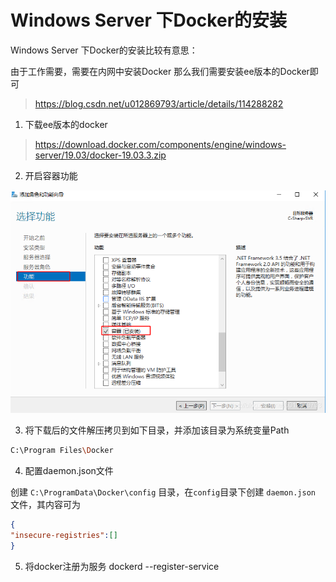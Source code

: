 # Windows Server 下Docker的安装

Windows Server 下Docker的安装比较有意思：

由于工作需要，需要在内网中安装Docker 那么我们需要安装ee版本的Docker即可

> https://blog.csdn.net/u012869793/article/details/114288282

1. 下载ee版本的docker

> https://download.docker.com/components/engine/windows-server/19.03/docker-19.03.3.zip

2. 开启容器功能

![img_1.png](../../_assest/img_1.png)

3. 将下载后的文件解压拷贝到如下目录，并添加该目录为系统变量Path

```bash
C:\Program Files\Docker
```


4. 配置daemon.json文件

创建 `C:\ProgramData\Docker\config` 目录，在`config`目录下创建 `daemon.json` 文件，其内容可为
```json
{
"insecure-registries":[]
}
```

5. 将docker注册为服务
dockerd --register-service